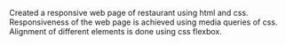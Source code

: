 Created a responsive web page of restaurant using html and css.
Responsiveness of the web page is achieved using media queries of css.
Alignment of different elements is done using css flexbox.

  
